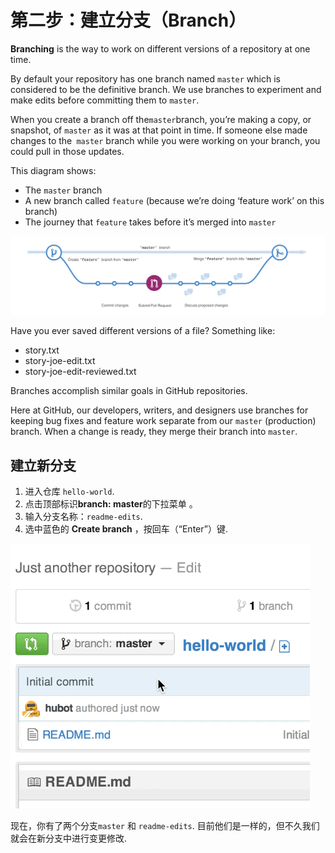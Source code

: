 # 第二步：建立分支（Branch）

**Branching** is the way to work on different versions of a repository at one time.

By default your repository has one branch named ```master``` which is considered to be the definitive branch. We use branches to experiment and make edits before committing them to ```master```.

When you create a branch off the``` master ```branch, you’re making a copy, or snapshot, of ```master``` as it was at that point in time. If someone else made changes to the``` master``` branch while you were working on your branch, you could pull in those updates.

This diagram shows:

- The ```master``` branch
- A new branch called ```feature``` (because we’re doing ‘feature work’ on this branch)
- The journey that ```feature``` takes before it’s merged into ```master```

![a branch](branching.png)


Have you ever saved different versions of a file? Something like:

*    story.txt
*    story-joe-edit.txt
*    story-joe-edit-reviewed.txt


Branches accomplish similar goals in GitHub repositories.

Here at GitHub, our developers, writers, and designers use branches for keeping bug fixes and feature work separate from our ```master``` (production) branch. When a change is ready, they merge their branch into ```master```.
## 建立新分支
1.   进入仓库 ```hello-world```.
2.   点击顶部标识**branch: master**的下拉菜单 。
3.   输入分支名称：```readme-edits```.
4.   选中蓝色的 **Create branch** ，按回车（“Enter”）键.

    

![branch gif](readme-edits.gif)


现在，你有了两个分支```master``` 和 ```readme-edits```. 目前他们是一样的，但不久我们就会在新分支中进行变更修改.
